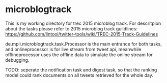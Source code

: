 # microblogtrack
This is my working directory for trec 2015 microblog track.
For descritpion about the tasks please refer to 2015 microblog track guildlines:
https://github.com/lintool/twitter-tools/wiki/TREC-2015-Track-Guidelines


de.mpii.microblogtrack.task.Processor is the main entrance for both tasks, and onlineprocessor is for live stream from tweet api, meanwhile offlineprocessor uses the offline data to simulate the online stream for debugging.

TODO: seperate the notification task and digest task, so that the ranking model could rank documents on all tweets retrieved for the whole day.
